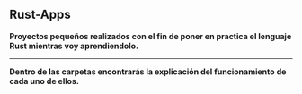 ## Rust-Apps
**Proyectos pequeños realizados con el fin de poner en practica el lenguaje Rust mientras voy aprendiendolo.**

****
**Dentro de las carpetas encontrarás la explicación del funcionamiento de cada uno de ellos.**